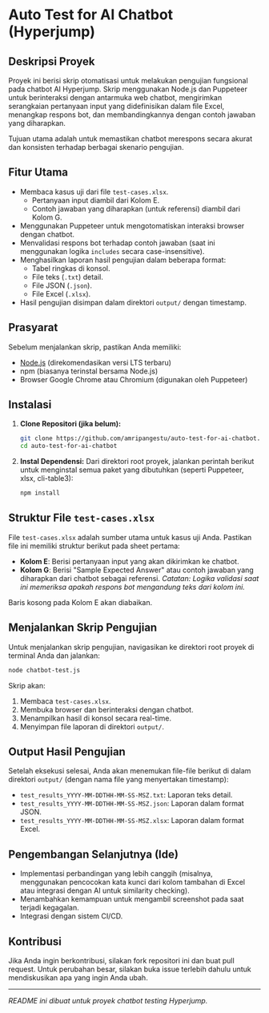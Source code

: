 # Auto Test for AI Chatbot (Hyperjump)

## Deskripsi Proyek

Proyek ini berisi skrip otomatisasi untuk melakukan pengujian fungsional pada chatbot AI Hyperjump. Skrip menggunakan Node.js dan Puppeteer untuk berinteraksi dengan antarmuka web chatbot, mengirimkan serangkaian pertanyaan input yang didefinisikan dalam file Excel, menangkap respons bot, dan membandingkannya dengan contoh jawaban yang diharapkan.

Tujuan utama adalah untuk memastikan chatbot merespons secara akurat dan konsisten terhadap berbagai skenario pengujian.

## Fitur Utama

*   Membaca kasus uji dari file `test-cases.xlsx`.
    *   Pertanyaan input diambil dari Kolom E.
    *   Contoh jawaban yang diharapkan (untuk referensi) diambil dari Kolom G.
*   Menggunakan Puppeteer untuk mengotomatiskan interaksi browser dengan chatbot.
*   Menvalidasi respons bot terhadap contoh jawaban (saat ini menggunakan logika `includes` secara case-insensitive).
*   Menghasilkan laporan hasil pengujian dalam beberapa format:
    *   Tabel ringkas di konsol.
    *   File teks (`.txt`) detail.
    *   File JSON (`.json`).
    *   File Excel (`.xlsx`).
*   Hasil pengujian disimpan dalam direktori `output/` dengan timestamp.

## Prasyarat

Sebelum menjalankan skrip, pastikan Anda memiliki:

*   [Node.js](https://nodejs.org/) (direkomendasikan versi LTS terbaru)
*   npm (biasanya terinstal bersama Node.js)
*   Browser Google Chrome atau Chromium (digunakan oleh Puppeteer)

## Instalasi

1.  **Clone Repositori (jika belum):**
    ```bash
    git clone https://github.com/amripangestu/auto-test-for-ai-chatbot.git
    cd auto-test-for-ai-chatbot
    ```

2.  **Instal Dependensi:**
    Dari direktori root proyek, jalankan perintah berikut untuk menginstal semua paket yang dibutuhkan (seperti Puppeteer, xlsx, cli-table3):
    ```bash
    npm install
    ```

## Struktur File `test-cases.xlsx`

File `test-cases.xlsx` adalah sumber utama untuk kasus uji Anda. Pastikan file ini memiliki struktur berikut pada sheet pertama:

*   **Kolom E**: Berisi pertanyaan input yang akan dikirimkan ke chatbot.
*   **Kolom G**: Berisi "Sample Expected Answer" atau contoh jawaban yang diharapkan dari chatbot sebagai referensi. *Catatan: Logika validasi saat ini memeriksa apakah respons bot mengandung teks dari kolom ini.*

Baris kosong pada Kolom E akan diabaikan.

## Menjalankan Skrip Pengujian

Untuk menjalankan skrip pengujian, navigasikan ke direktori root proyek di terminal Anda dan jalankan:

```bash
node chatbot-test.js
```

Skrip akan:
1.  Membaca `test-cases.xlsx`.
2.  Membuka browser dan berinteraksi dengan chatbot.
3.  Menampilkan hasil di konsol secara real-time.
4.  Menyimpan file laporan di direktori `output/`.

## Output Hasil Pengujian

Setelah eksekusi selesai, Anda akan menemukan file-file berikut di dalam direktori `output/` (dengan nama file yang menyertakan timestamp):

*   `test_results_YYYY-MM-DDTHH-MM-SS-MSZ.txt`: Laporan teks detail.
*   `test_results_YYYY-MM-DDTHH-MM-SS-MSZ.json`: Laporan dalam format JSON.
*   `test_results_YYYY-MM-DDTHH-MM-SS-MSZ.xlsx`: Laporan dalam format Excel.

## Pengembangan Selanjutnya (Ide)

*   Implementasi perbandingan yang lebih canggih (misalnya, menggunakan pencocokan kata kunci dari kolom tambahan di Excel atau integrasi dengan AI untuk similarity checking).
*   Menambahkan kemampuan untuk mengambil screenshot pada saat terjadi kegagalan.
*   Integrasi dengan sistem CI/CD.

## Kontribusi

Jika Anda ingin berkontribusi, silakan fork repositori ini dan buat pull request. Untuk perubahan besar, silakan buka issue terlebih dahulu untuk mendiskusikan apa yang ingin Anda ubah.

---

*README ini dibuat untuk proyek chatbot testing Hyperjump.*
